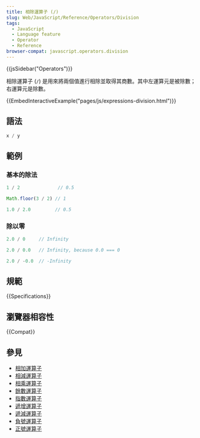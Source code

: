 ```yaml
---
title: 相除運算子 (/)
slug: Web/JavaScript/Reference/Operators/Division
tags:
  - JavaScript
  - Language feature
  - Operator
  - Reference
browser-compat: javascript.operators.division
---
```

{{jsSidebar("Operators")}}

相除運算子 (`/`) 是用來將兩個值進行相除並取得其商數。其中左運算元是被除數；右運算元是除數。

{{EmbedInteractiveExample("pages/js/expressions-division.html")}}

## 語法

```js
x / y
```

## 範例

### 基本的除法

```js
1 / 2              // 0.5

Math.floor(3 / 2) // 1

1.0 / 2.0         // 0.5
```

### 除以零

```js
2.0 / 0     // Infinity

2.0 / 0.0   // Infinity, because 0.0 === 0

2.0 / -0.0  // -Infinity
```

## 規範

{{Specifications}}

## 瀏覽器相容性

{{Compat}}

## 參見

- [相加運算子](/zh-TW/docs/Web/JavaScript/Reference/Operators/Addition)
- [相減運算子](/zh-TW/docs/Web/JavaScript/Reference/Operators/Subtraction)
- [相乘運算子](/zh-TW/docs/Web/JavaScript/Reference/Operators/Multiplication)
- [餘數運算子](/zh-TW/docs/Web/JavaScript/Reference/Operators/Remainder)
- [指數運算子](/zh-TW/docs/Web/JavaScript/Reference/Operators/Exponentiation)
- [遞增運算子](/zh-TW/docs/Web/JavaScript/Reference/Operators/Increment)
- [遞減運算子](/zh-TW/docs/Web/JavaScript/Reference/Operators/Decrement)
- [負號運算子](/zh-TW/docs/Web/JavaScript/Reference/Operators/Unary_negation)
- [正號運算子](/zh-TW/docs/Web/JavaScript/Reference/Operators/Unary_plus)
